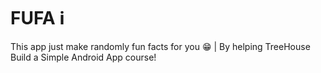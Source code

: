 # FUFA ℹ️
This app just make randomly fun facts for you 😁 |
By helping TreeHouse Build a Simple Android App course!
